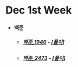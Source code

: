 # Dec 1st Week

- #### 백준

  - ##### [백준_1946](https://www.acmicpc.net/problem/16472) - [[풀이](https://github.com/catch4/Song/blob/master/dec_1st_week/1946.cpp)]

  - ##### [백준_2473](https://www.acmicpc.net/problem/2002) - [[풀이](https://github.com/catch4/Song/blob/master/dec_1st_week/2473.cpp)]

